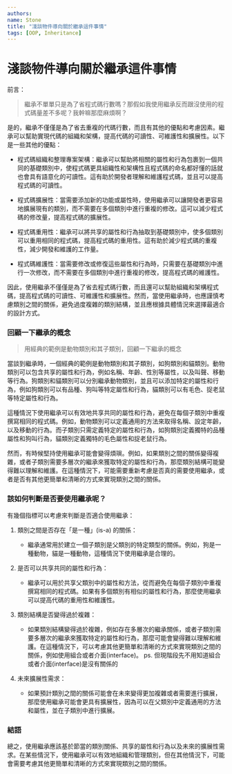 ```yaml
---
authors:
name: Stone
title: "淺談物件導向關於繼承這件事情"
tags: [OOP, Inheritance]
---
```


# 淺談物件導向關於繼承這件事情

前言：

> 繼承不單單只是為了省程式碼行數嗎？那假如我使用繼承反而跟沒使用的程式碼量差不多呢？我幹嘛那麼麻煩啊？

是的，繼承不僅僅是為了省去重複的代碼行數，而且有其他的優點和考慮因素。繼承可以幫助實現代碼的組織和架構，提高代碼的可讀性、可維護性和擴展性。以下是一些其他的優點：

- 程式碼組織和整理專案架構：繼承可以幫助將相關的屬性和行為包裹到一個共同的基礎類別中，使程式碼更具組織性和架構性且程式碼的命名都好懂的話就也會具有語意化的可讀性。這有助於開發者理解和維護程式碼，並且可以提高程式碼的可讀性。

- 程式碼擴展性：當需要添加新的功能或屬性時，使用繼承可以讓開發者更容易地擴展現有的類別，而不需要在多個類別中進行重複的修改。這可以減少程式碼的修改量，提高程式碼的擴展性。

- 程式碼重用性：繼承可以將共享的屬性和行為抽取到基礎類別中，使多個類別可以重用相同的程式碼，提高程式碼的重用性。這有助於減少程式碼的重複性，減少開發和維護的工作量。

- 程式碼維護性：當需要修改或修復這些屬性和行為時，只需要在基礎類別中進行一次修改，而不需要在多個類別中進行重複的修改，提高程式碼的維護性。

因此，使用繼承不僅僅是為了省去程式碼行數，而且還可以幫助組織和架構程式碼，提高程式碼的可讀性、可維護性和擴展性。然而，當使用繼承時，也應謹慎考慮類別之間的關係，避免過度複雜的類別結構，並且應根據具體情況來選擇最適合的設計方式。

### 回顧一下繼承的概念

> 用經典的範例是動物類別和其子類別，回顧一下繼承的概念

當談到繼承時，一個經典的範例是動物類別和其子類別，如狗類別和貓類別。動物類別可以包含共享的屬性和行為，例如名稱、年齡、性別等屬性，以及叫聲、移動等行為。狗類別和貓類別可以分別繼承動物類別，並且可以添加特定的屬性和行為，例如狗類別可以有品種、狗叫等特定屬性和行為，貓類別可以有毛色、捉老鼠等特定屬性和行為。

這種情況下使用繼承可以有效地共享共同的屬性和行為，避免在每個子類別中重複撰寫相同的程式碼。例如，動物類別可以定義通用的方法來取得名稱、設定年齡，以及移動的行為。而子類別只需定義特定的屬性和行為，如狗類別定義獨特的品種屬性和狗叫行為，貓類別定義獨特的毛色屬性和捉老鼠行為。

然而，有時候堅持使用繼承可能會變得煩瑣。例如，如果類別之間的關係變得複雜，或者子類別需要多層次的繼承來獲取特定的屬性和行為，那麼類別結構可能變得難以理解和維護。在這種情況下，可能需要重新考慮是否真的需要使用繼承，或者是否有其他更簡單和清晰的方式來實現類別之間的關係。

### 該如何判斷是否要使用繼承呢？

有幾個指標可以考慮來判斷是否適合使用繼承：

1. 類別之間是否存在「是一種」(is-a) 的關係：

   - 繼承通常用於建立一個子類別是父類別的特定類型的關係。例如，狗是一種動物，貓是一種動物，這種情況下使用繼承是合理的。

2. 是否可以共享共同的屬性和行為：

   - 繼承可以用於共享父類別中的屬性和方法，從而避免在每個子類別中重複撰寫相同的程式碼。如果有多個類別有相似的屬性和行為，那麼使用繼承可以提高代碼的重用性和維護性。

3. 類別結構是否變得過於複雜：

   - 如果類別結構變得過於複雜，例如存在多層次的繼承關係，或者子類別需要多層次的繼承來獲取特定的屬性和行為，那麼可能會變得難以理解和維護。在這種情況下，可以考慮其他更簡單和清晰的方式來實現類別之間的關係，例如使用組合或者介面(interface)。
     ps. 但現階段先不用知道組合或者介面(interface)是沒有關係的

4. 未來擴展性需求：
   - 如果預計類別之間的關係可能會在未來變得更加複雜或者需要進行擴展，那麼使用繼承可能會更具有擴展性，因為可以在父類別中定義通用的方法和屬性，並在子類別中進行擴展。

### 結語

總之，使用繼承應該基於節當的類別關係、共享的屬性和行為以及未來的擴展性需求。在某些情況下，使用繼承可以有效地組織和管理類別，但在其他情況下，可能會需要考慮其他更簡單和清晰的方式來實現類別之間的關係。
